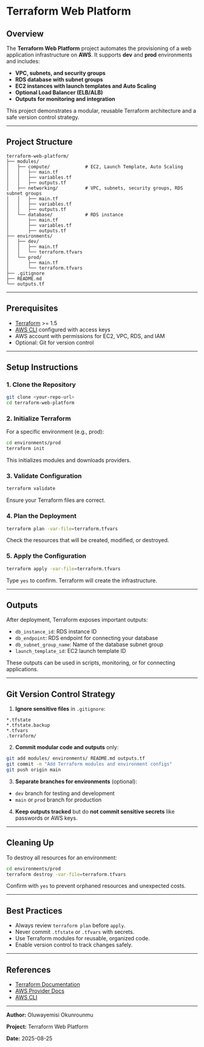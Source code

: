 # Terraform Web Platform

## Overview

The **Terraform Web Platform** project automates the provisioning of a web application infrastructure on **AWS**. It supports **dev** and **prod** environments and includes:

* **VPC, subnets, and security groups**
* **RDS database with subnet groups**
* **EC2 instances with launch templates and Auto Scaling**
* **Optional Load Balancer (ELB/ALB)**
* **Outputs for monitoring and integration**

This project demonstrates a modular, reusable Terraform architecture and a safe version control strategy.

---

## Project Structure

```
terraform-web-platform/
├── modules/
│   ├── compute/             # EC2, Launch Template, Auto Scaling
│   │   ├── main.tf
│   │   ├── variables.tf
│   │   ├── outputs.tf
│   ├── networking/          # VPC, subnets, security groups, RDS subnet groups
│   │   ├── main.tf
│   │   ├── variables.tf
│   │   ├── outputs.tf
│   └── database/            # RDS instance
│       ├── main.tf
│       ├── variables.tf
│       ├── outputs.tf
├── environments/
│   ├── dev/
│   │   ├── main.tf
│   │   └── terraform.tfvars
│   └── prod/
│       ├── main.tf
│       └── terraform.tfvars
├── .gitignore
├── README.md
└── outputs.tf
```

---

## Prerequisites

* [Terraform](https://www.terraform.io/downloads.html) >= 1.5
* [AWS CLI](https://aws.amazon.com/cli/) configured with access keys
* AWS account with permissions for EC2, VPC, RDS, and IAM
* Optional: Git for version control

---

## Setup Instructions

### 1. Clone the Repository

```bash
git clone <your-repo-url>
cd terraform-web-platform
```

### 2. Initialize Terraform

For a specific environment (e.g., prod):

```bash
cd environments/prod
terraform init
```

This initializes modules and downloads providers.

### 3. Validate Configuration

```bash
terraform validate
```

Ensure your Terraform files are correct.

### 4. Plan the Deployment

```bash
terraform plan -var-file=terraform.tfvars
```

Check the resources that will be created, modified, or destroyed.

### 5. Apply the Configuration

```bash
terraform apply -var-file=terraform.tfvars
```

Type `yes` to confirm. Terraform will create the infrastructure.

---

## Outputs

After deployment, Terraform exposes important outputs:

* `db_instance_id`: RDS instance ID
* `db_endpoint`: RDS endpoint for connecting your database
* `db_subnet_group_name`: Name of the database subnet group
* `launch_template_id`: EC2 launch template ID

These outputs can be used in scripts, monitoring, or for connecting applications.

---

## Git Version Control Strategy

1. **Ignore sensitive files** in `.gitignore`:

```gitignore
*.tfstate
*.tfstate.backup
*.tfvars
.terraform/
```

2. **Commit modular code and outputs** only:

```bash
git add modules/ environments/ README.md outputs.tf
git commit -m "Add Terraform modules and environment configs"
git push origin main
```

3. **Separate branches for environments** (optional):

* `dev` branch for testing and development
* `main` or `prod` branch for production

4. **Keep outputs tracked** but do **not commit sensitive secrets** like passwords or AWS keys.

---

## Cleaning Up

To destroy all resources for an environment:

```bash
cd environments/prod
terraform destroy -var-file=terraform.tfvars
```

Confirm with `yes` to prevent orphaned resources and unexpected costs.

---

## Best Practices

* Always review `terraform plan` before `apply`.
* Never commit `.tfstate` or `.tfvars` with secrets.
* Use Terraform modules for reusable, organized code.
* Enable version control to track changes safely.

---

## References

* [Terraform Documentation](https://www.terraform.io/docs)
* [AWS Provider Docs](https://registry.terraform.io/providers/hashicorp/aws/latest/docs)
* [AWS CLI](https://aws.amazon.com/cli/)

---

**Author:** Oluwayemisi Okunrounmu

**Project:** Terraform Web Platform

**Date:** 2025-08-25
